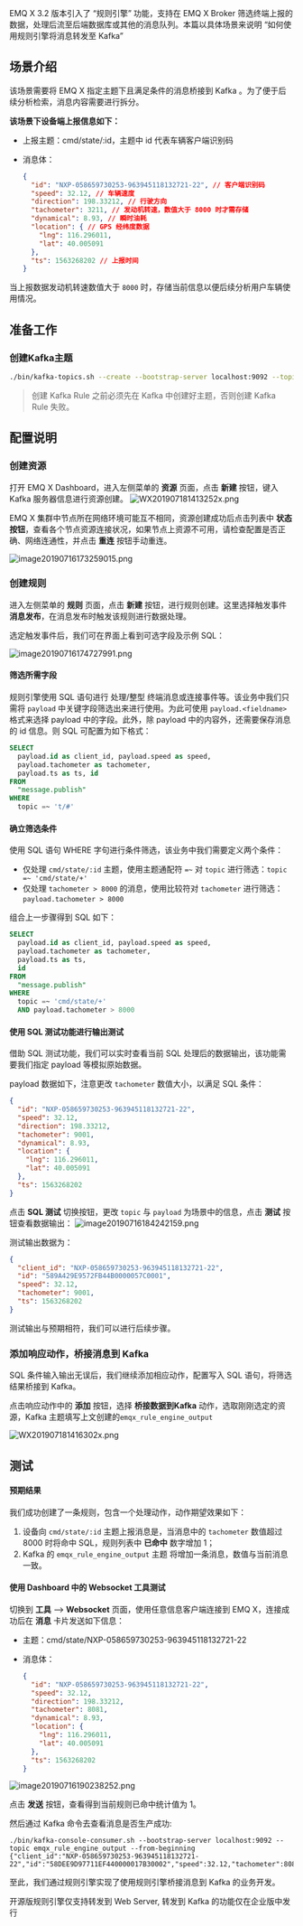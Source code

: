 

EMQ X 3.2 版本引入了 “规则引擎” 功能，支持在 EMQ X Broker 筛选终端上报的数据，处理后流至后端数据库或其他的消息队列。本篇以具体场景来说明 “如何使用规则引擎将消息转发至 Kafka”



## 场景介绍

该场景需要将 EMQ X 指定主题下且满足条件的消息桥接到 Kafka 。为了便于后续分析检索，消息内容需要进行拆分。

**该场景下设备端上报信息如下：**

- 上报主题：cmd/state/:id，主题中 id 代表车辆客户端识别码

- 消息体：

  ```json
  {
    "id": "NXP-058659730253-963945118132721-22", // 客户端识别码
    "speed": 32.12, // 车辆速度
    "direction": 198.33212, // 行驶方向
    "tachometer": 3211, // 发动机转速，数值大于 8000 时才需存储
    "dynamical": 8.93, // 瞬时油耗
    "location": { // GPS 经纬度数据
      "lng": 116.296011,
      "lat": 40.005091
    },
    "ts": 1563268202 // 上报时间
  }
  ```



当上报数据发动机转速数值大于 `8000` 时，存储当前信息以便后续分析用户车辆使用情况。



## 准备工作

### 创建Kafka主题

```bash
./bin/kafka-topics.sh --create --bootstrap-server localhost:9092 --topic 'emqx_rule_engine_output' --partitions 1 --replication-factor 1
```

> 创建 Kafka Rule 之前必须先在 Kafka 中创建好主题，否则创建 Kafka Rule 失败。

## 配置说明

### 创建资源

打开 EMQ X Dashboard，进入左侧菜单的 **资源** 页面，点击 **新建** 按钮，键入 Kafka 服务器信息进行资源创建。
![WX201907181413252x.png](https://static.emqx.net/images/50ad603e3d7dbbb8329150a258ed52a6.png)



EMQ X 集群中节点所在网络环境可能互不相同，资源创建成功后点击列表中 **状态按钮**，查看各个节点资源连接状况，如果节点上资源不可用，请检查配置是否正确、网络连通性，并点击 **重连** 按钮手动重连。

![image20190716173259015.png](https://static.emqx.net/images/0c3e21837ebfc3647754cb81c76a4a97.png)



### 创建规则

进入左侧菜单的 **规则** 页面，点击 **新建** 按钮，进行规则创建。这里选择触发事件 **消息发布**，在消息发布时触发该规则进行数据处理。

选定触发事件后，我们可在界面上看到可选字段及示例 SQL：

![image20190716174727991.png](https://static.emqx.net/images/b7a87db24b9ffeb0bf029d9e7b6dacad.png)



#### 筛选所需字段

规则引擎使用 SQL 语句进行 处理/整型 终端消息或连接事件等。该业务中我们只需将  `payload`  中关键字段筛选出来进行使用。为此可使用 `payload.<fieldname> `  格式来选择 payload 中的字段。此外，除 payload 中的内容外，还需要保存消息的 id 信息。则 SQL 可配置为如下格式：

```sql
SELECT
  payload.id as client_id, payload.speed as speed, 
  payload.tachometer as tachometer,
  payload.ts as ts, id
FROM
  "message.publish"
WHERE
  topic =~ 't/#'
```



#### 确立筛选条件

使用 SQL 语句 WHERE 字句进行条件筛选，该业务中我们需要定义两个条件：

- 仅处理 `cmd/state/:id` 主题，使用主题通配符 `=~` 对 `topic` 进行筛选：`topic =~ 'cmd/state/+'`
- 仅处理 `tachometer > 8000` 的消息，使用比较符对 `tachometer` 进行筛选：`payload.tachometer > 8000`

组合上一步骤得到 SQL 如下：

```sql
SELECT
  payload.id as client_id, payload.speed as speed, 
  payload.tachometer as tachometer,
  payload.ts as ts,
  id
FROM
  "message.publish"
WHERE
  topic =~ 'cmd/state/+'
  AND payload.tachometer > 8000
```



#### 使用 SQL 测试功能进行输出测试

借助 SQL 测试功能，我们可以实时查看当前 SQL 处理后的数据输出，该功能需要我们指定 payload 等模拟原始数据。

payload 数据如下，注意更改 `tachometer` 数值大小，以满足 SQL 条件：

```json
{
  "id": "NXP-058659730253-963945118132721-22",
  "speed": 32.12,
  "direction": 198.33212,
  "tachometer": 9001,
  "dynamical": 8.93,
  "location": {
    "lng": 116.296011,
    "lat": 40.005091
  },
  "ts": 1563268202
}
```



点击 **SQL 测试** 切换按钮，更改 `topic` 与 `payload` 为场景中的信息，点击 **测试** 按钮查看数据输出：
![image20190716184242159.png](https://static.emqx.net/images/da32fcfeb384105e9a5d3dfbafd26f2d.png)



测试输出数据为：

```json
{
  "client_id": "NXP-058659730253-963945118132721-22",
  "id": "589A429E9572FB44B0000057C0001",
  "speed": 32.12,
  "tachometer": 9001,
  "ts": 1563268202
}
```



测试输出与预期相符，我们可以进行后续步骤。



### 添加响应动作，桥接消息到 Kafka

SQL 条件输入输出无误后，我们继续添加相应动作，配置写入 SQL 语句，将筛选结果桥接到 Kafka。

点击响应动作中的 **添加** 按钮，选择 **桥接数据到Kafka** 动作，选取刚刚选定的资源，Kafka 主题填写上文创建的`emqx_rule_engine_output`

![WX201907181416302x.png](https://static.emqx.net/images/5d268e9b96c49826e8da92fb51190ba8.png)



## 测试

#### 预期结果

我们成功创建了一条规则，包含一个处理动作，动作期望效果如下：

1. 设备向 `cmd/state/:id` 主题上报消息是，当消息中的 `tachometer` 数值超过 8000 时将命中 SQL，规则列表中 **已命中** 数字增加 1；
2. Kafka 的 `emqx_rule_engine_output` 主题 将增加一条消息，数值与当前消息一致。



#### 使用 Dashboard 中的 Websocket 工具测试

切换到 **工具** --> **Websocket** 页面，使用任意信息客户端连接到 EMQ X，连接成功后在 **消息** 卡片发送如下信息：

- 主题：cmd/state/NXP-058659730253-963945118132721-22

- 消息体：

  ```json
  {
    "id": "NXP-058659730253-963945118132721-22",
    "speed": 32.12,
    "direction": 198.33212,
    "tachometer": 8081,
    "dynamical": 8.93,
    "location": {
      "lng": 116.296011,
      "lat": 40.005091
    },
    "ts": 1563268202
  }
  ```


![image20190716190238252.png](https://static.emqx.net/images/de0f341922ab7922503177c5b077d5ce.png)



点击 **发送** 按钮，查看得到当前规则已命中统计值为 1。

然后通过 Kafka 命令去查看消息是否生产成功:

```
./bin/kafka-console-consumer.sh --bootstrap-server localhost:9092 --topic emqx_rule_engine_output --from-beginning
{"client_id":"NXP-058659730253-963945118132721-22","id":"58DEE9D97711EF440000017B30002","speed":32.12,"tachometer":8081,"ts":1563268202}
```

至此，我们通过规则引擎实现了使用规则引擎桥接消息到 Kafka 的业务开发。

开源版规则引擎仅支持转发到 Web Server, 转发到 Kafka 的功能仅在企业版中发行


